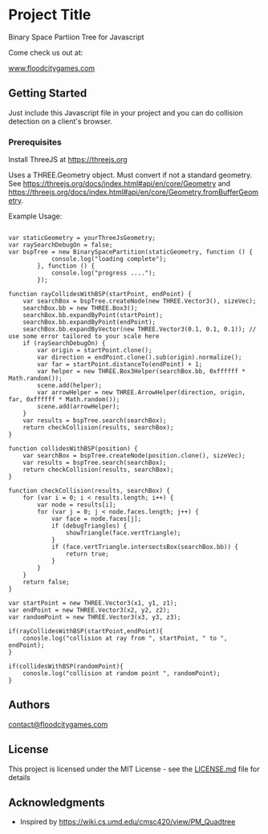 # Project Title

Binary Space Partiion Tree for Javascript

Come check us out at:

www.floodcitygames.com

## Getting Started

Just include this Javascript file in your project and you can do collision detection on a client's browser.

### Prerequisites

Install ThreeJS at https://threejs.org

Uses a THREE.Geometry object. Must convert if not a standard geometry. See https://threejs.org/docs/index.html#api/en/core/Geometry and https://threejs.org/docs/index.html#api/en/core/Geometry.fromBufferGeometry.

Example Usage:

```

var staticGeometry = yourThreeJsGeometry;
var raySearchDebugOn = false;
var bspTree = new BinarySpacePartition(staticGeometry, function () {
            console.log("loading complete");
        }, function () {
            console.log("progress ....");
        });

function rayCollidesWithBSP(startPoint, endPoint) {
	var searchBox = bspTree.createNode(new THREE.Vector3(), sizeVec);
	searchBox.bb = new THREE.Box3();
	searchBox.bb.expandByPoint(startPoint);
	searchBox.bb.expandByPoint(endPoint);
	searchBox.bb.expandByVector(new THREE.Vector3(0.1, 0.1, 0.1)); // use some error tailored to your scale here
	if (raySearchDebugOn) {
		var origin = startPoint.clone();
		var direction = endPoint.clone().sub(origin).normalize();
		var far = startPoint.distanceTo(endPoint) + 1;
		var helper = new THREE.Box3Helper(searchBox.bb, 0xffffff * Math.random());
		scene.add(helper);
		var arrowHelper = new THREE.ArrowHelper(direction, origin, far, 0xffffff * Math.random());
		scene.add(arrowHelper);
	}
	var results = bspTree.search(searchBox);
	return checkCollision(results, searchBox);
}
	
function collidesWithBSP(position) {
	var searchBox = bspTree.createNode(position.clone(), sizeVec);
	var results = bspTree.search(searchBox);
	return checkCollision(results, searchBox);
}

function checkCollision(results, searchBox) {
	for (var i = 0; i < results.length; i++) {
		var node = results[i];
		for (var j = 0; j < node.faces.length; j++) {
			var face = node.faces[j];
			if (debugTriangles) {
				showTriangle(face.vertTriangle);
			}
			if (face.vertTriangle.intersectsBox(searchBox.bb)) {
				return true;
			}
		}
	}
	return false;
}

var startPoint = new THREE.Vector3(x1, y1, z1);
var endPoint = new THREE.Vector3(x2, y2, z2);
var randomPoint = new THREE.Vector3(x3, y3, z3);

if(rayCollidesWithBSP(startPoint,endPoint){
	conosle.log("collision at ray from ", startPoint, " to ", endPoint);
}

if(collidesWithBSP(randomPoint){
	conosle.log("collision at random point ", randomPoint);
}

```
	
## Authors

contact@floodcitygames.com

## License

This project is licensed under the MIT License - see the [LICENSE.md](LICENSE.md) file for details

## Acknowledgments

* Inspired by https://wiki.cs.umd.edu/cmsc420/view/PM_Quadtree
